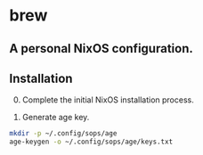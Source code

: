 # brew

A personal NixOS configuration.
----

## Installation

0. Complete the initial NixOS installation process.

1. Generate age key.

```bash
mkdir -p ~/.config/sops/age
age-keygen -o ~/.config/sops/age/keys.txt
```

